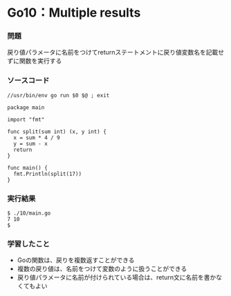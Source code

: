 Go10：Multiple results
======================

### 問題 ###

戻り値パラメータに名前をつけてreturnステートメントに戻り値変数名を記載せずに関数を実行する

### ソースコード ###

    //usr/bin/env go run $0 $@ ; exit                                                                                                                                                     
    
    package main
    
    import "fmt"
    
    func split(sum int) (x, y int) {
      x = sum * 4 / 9
      y = sum - x
      return 
    }
    
    func main() {
      fmt.Println(split(17))
    }


### 実行結果 ###

    $ ./10/main.go 
    7 10
    $ 

### 学習したこと ###

* Goの関数は、戻りを複数返すことができる
* 複数の戻り値は、名前をつけて変数のように扱うことができる
* 戻り値パラメータに名前が付けられている場合は、return文に名前を書かなくてもよい



